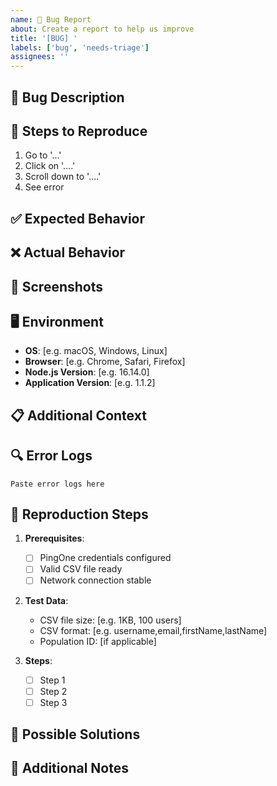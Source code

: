```yaml
---
name: 🐛 Bug Report
about: Create a report to help us improve
title: '[BUG] '
labels: ['bug', 'needs-triage']
assignees: ''
---
```


## 🐛 Bug Description
<!-- A clear and concise description of what the bug is -->

## 🔄 Steps to Reproduce
1. Go to '...'
2. Click on '....'
3. Scroll down to '....'
4. See error

## ✅ Expected Behavior
<!-- A clear and concise description of what you expected to happen -->

## ❌ Actual Behavior
<!-- A clear and concise description of what actually happened -->

## 📸 Screenshots
<!-- If applicable, add screenshots to help explain your problem -->

## 🖥️ Environment
- **OS**: [e.g. macOS, Windows, Linux]
- **Browser**: [e.g. Chrome, Safari, Firefox]
- **Node.js Version**: [e.g. 16.14.0]
- **Application Version**: [e.g. 1.1.2]

## 📋 Additional Context
<!-- Add any other context about the problem here -->

## 🔍 Error Logs
<!-- If applicable, paste any error logs or console output -->

```
Paste error logs here
```

## 🧪 Reproduction Steps
<!-- Detailed steps to reproduce the issue -->

1. **Prerequisites**: 
   - [ ] PingOne credentials configured
   - [ ] Valid CSV file ready
   - [ ] Network connection stable

2. **Test Data**:
   - CSV file size: [e.g. 1KB, 100 users]
   - CSV format: [e.g. username,email,firstName,lastName]
   - Population ID: [if applicable]

3. **Steps**:
   - [ ] Step 1
   - [ ] Step 2
   - [ ] Step 3

## 🔧 Possible Solutions
<!-- If you have suggestions on how to fix the bug -->

## 📝 Additional Notes
<!-- Any other information that might be relevant --> 